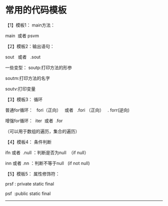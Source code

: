 ﻿
# 常用的代码模板

【1】模板1： main方法： 

main  或者 psvm 




【2】模板2：输出语句： 

sout   或者   .sout 

一些变型：
soutp:打印方法的形参 

soutm:打印方法的名字 

soutv:打印变量 




【3】模板3： 循环 

普通for循环：   fori（正向）   或者   .fori （正向）   . forr(逆向) 

增强for循环：  iter  或者  .for 

（可以用于数组的遍历，集合的遍历） 




【4】模板4： 条件判断 

ifn 或者  .null ：判断是否为null  （if null） 

inn 或者 .nn ：判断不等于null   (if not null) 




【5】模板5： 属性修饰符： 

prsf : private static final 

psf  :public static final 









------------------------------------------------------------

